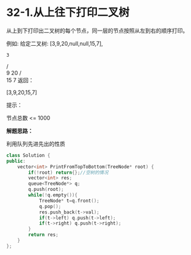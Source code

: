 # 32-1.从上往下打印二叉树

从上到下打印出二叉树的每个节点，同一层的节点按照从左到右的顺序打印。

 

例如:
给定二叉树: [3,9,20,null,null,15,7],

    3
   / \
  9  20
    /  \
   15   7
返回：

[3,9,20,15,7]


提示：

节点总数 <= 1000



**解题思路：**

利用队列先进先出的性质

```C++
class Solution {
public:
    vector<int> PrintFromTopToBottom(TreeNode* root) {
        if(!root) return{};//空树的情况
        vector<int> res;
        queue<TreeNode*> q;
        q.push(root);
        while(!q.empty()){
            TreeNode* t=q.front();
            q.pop();
            res.push_back(t->val); 
            if(t->left) q.push(t->left);
            if(t->right) q.push(t->right);
        }
        return res;
    }
};
```

